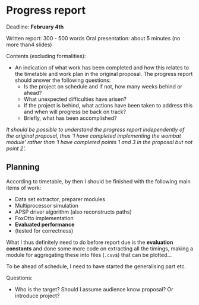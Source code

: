 # Progress report

Deadline: **February 4th**

Written report: 300 - 500 words
Oral presentation: about 5 minutes (no more than4 slides)

Contents (excluding formalities):
* An indication of what work has been completed and how this relates to the
  timetable and work plan in the original proposal. The progress report
  should answer the following questions:
  * Is the project on schedule and if not, how many weeks behind or ahead?
  * What unexpected difficulties have arisen?
  * If the project is behind, what actions have been taken to address this and when will progress be back on track?
  * Briefly, what has been accomplished?

_It should be possible to understand the progress report independently of the_
_original proposal, thus 'I have completed implementing the wombat module'_
_rather than 'I have completed points 1 and 3 in the proposal but not point 2'._

## Planning

According to timetable, by then I should be finished with the following
main items of work:
* Data set extractor, preparer modules
* Multiprocessor simulation
* APSP driver algorithm (also reconstructs paths)
* FoxOtto implementation
* **Evaluated performance**
* (tested for correctness)

What I thus definitely need to do before report due is the **evaluation constants** and
done some more code on extracting all the timings, making a module for aggregating these
into files (`.csv`s) that can be plotted...

To be ahead of schedule, I need to have started the generalising part etc.


Questions:
* Who is the target? Should I assume audience know proposal? Or introduce project?
